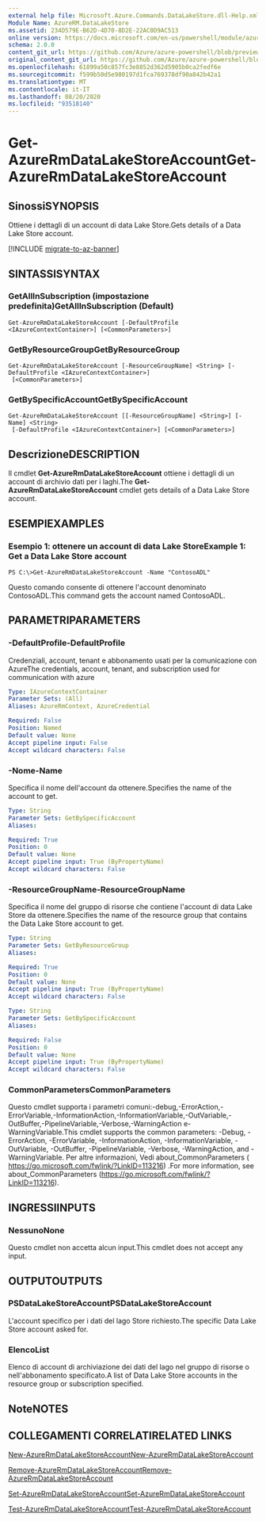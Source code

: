 ```yaml
---
external help file: Microsoft.Azure.Commands.DataLakeStore.dll-Help.xml
Module Name: AzureRM.DataLakeStore
ms.assetid: 234D579E-B62D-4D70-8D2E-22AC0D9AC513
online version: https://docs.microsoft.com/en-us/powershell/module/azurerm.datalakestore/get-azurermdatalakestoreaccount
schema: 2.0.0
content_git_url: https://github.com/Azure/azure-powershell/blob/preview/src/ResourceManager/DataLakeStore/Commands.DataLakeStore/help/Get-AzureRmDataLakeStoreAccount.md
original_content_git_url: https://github.com/Azure/azure-powershell/blob/preview/src/ResourceManager/DataLakeStore/Commands.DataLakeStore/help/Get-AzureRmDataLakeStoreAccount.md
ms.openlocfilehash: 61899a50c857fc3e8852d362d5905b0ca2fedf6e
ms.sourcegitcommit: f599b50d5e980197d1fca769378df90a842b42a1
ms.translationtype: MT
ms.contentlocale: it-IT
ms.lasthandoff: 08/20/2020
ms.locfileid: "93518140"
---
```

# <span data-ttu-id="87665-101">Get-AzureRmDataLakeStoreAccount</span><span class="sxs-lookup"><span data-stu-id="87665-101">Get-AzureRmDataLakeStoreAccount</span></span>

## <span data-ttu-id="87665-102">Sinossi</span><span class="sxs-lookup"><span data-stu-id="87665-102">SYNOPSIS</span></span>
<span data-ttu-id="87665-103">Ottiene i dettagli di un account di data Lake Store.</span><span class="sxs-lookup"><span data-stu-id="87665-103">Gets details of a Data Lake Store account.</span></span>

[!INCLUDE [migrate-to-az-banner](../../includes/migrate-to-az-banner.md)]

## <span data-ttu-id="87665-104">SINTASSI</span><span class="sxs-lookup"><span data-stu-id="87665-104">SYNTAX</span></span>

### <span data-ttu-id="87665-105">GetAllInSubscription (impostazione predefinita)</span><span class="sxs-lookup"><span data-stu-id="87665-105">GetAllInSubscription (Default)</span></span>
```
Get-AzureRmDataLakeStoreAccount [-DefaultProfile <IAzureContextContainer>] [<CommonParameters>]
```

### <span data-ttu-id="87665-106">GetByResourceGroup</span><span class="sxs-lookup"><span data-stu-id="87665-106">GetByResourceGroup</span></span>
```
Get-AzureRmDataLakeStoreAccount [-ResourceGroupName] <String> [-DefaultProfile <IAzureContextContainer>]
 [<CommonParameters>]
```

### <span data-ttu-id="87665-107">GetBySpecificAccount</span><span class="sxs-lookup"><span data-stu-id="87665-107">GetBySpecificAccount</span></span>
```
Get-AzureRmDataLakeStoreAccount [[-ResourceGroupName] <String>] [-Name] <String>
 [-DefaultProfile <IAzureContextContainer>] [<CommonParameters>]
```

## <span data-ttu-id="87665-108">Descrizione</span><span class="sxs-lookup"><span data-stu-id="87665-108">DESCRIPTION</span></span>
<span data-ttu-id="87665-109">Il cmdlet **Get-AzureRmDataLakeStoreAccount** ottiene i dettagli di un account di archivio dati per i laghi.</span><span class="sxs-lookup"><span data-stu-id="87665-109">The **Get-AzureRmDataLakeStoreAccount** cmdlet gets details of a Data Lake Store account.</span></span>

## <span data-ttu-id="87665-110">ESEMPI</span><span class="sxs-lookup"><span data-stu-id="87665-110">EXAMPLES</span></span>

### <span data-ttu-id="87665-111">Esempio 1: ottenere un account di data Lake Store</span><span class="sxs-lookup"><span data-stu-id="87665-111">Example 1: Get a Data Lake Store account</span></span>
```
PS C:\>Get-AzureRmDataLakeStoreAccount -Name "ContosoADL"
```

<span data-ttu-id="87665-112">Questo comando consente di ottenere l'account denominato ContosoADL.</span><span class="sxs-lookup"><span data-stu-id="87665-112">This command gets the account named ContosoADL.</span></span>

## <span data-ttu-id="87665-113">PARAMETRI</span><span class="sxs-lookup"><span data-stu-id="87665-113">PARAMETERS</span></span>

### <span data-ttu-id="87665-114">-DefaultProfile</span><span class="sxs-lookup"><span data-stu-id="87665-114">-DefaultProfile</span></span>
<span data-ttu-id="87665-115">Credenziali, account, tenant e abbonamento usati per la comunicazione con Azure</span><span class="sxs-lookup"><span data-stu-id="87665-115">The credentials, account, tenant, and subscription used for communication with azure</span></span>

```yaml
Type: IAzureContextContainer
Parameter Sets: (All)
Aliases: AzureRmContext, AzureCredential

Required: False
Position: Named
Default value: None
Accept pipeline input: False
Accept wildcard characters: False
```

### <span data-ttu-id="87665-116">-Nome</span><span class="sxs-lookup"><span data-stu-id="87665-116">-Name</span></span>
<span data-ttu-id="87665-117">Specifica il nome dell'account da ottenere.</span><span class="sxs-lookup"><span data-stu-id="87665-117">Specifies the name of the account to get.</span></span>

```yaml
Type: String
Parameter Sets: GetBySpecificAccount
Aliases: 

Required: True
Position: 0
Default value: None
Accept pipeline input: True (ByPropertyName)
Accept wildcard characters: False
```

### <span data-ttu-id="87665-118">-ResourceGroupName</span><span class="sxs-lookup"><span data-stu-id="87665-118">-ResourceGroupName</span></span>
<span data-ttu-id="87665-119">Specifica il nome del gruppo di risorse che contiene l'account di data Lake Store da ottenere.</span><span class="sxs-lookup"><span data-stu-id="87665-119">Specifies the name of the resource group that contains the Data Lake Store account to get.</span></span>

```yaml
Type: String
Parameter Sets: GetByResourceGroup
Aliases: 

Required: True
Position: 0
Default value: None
Accept pipeline input: True (ByPropertyName)
Accept wildcard characters: False
```

```yaml
Type: String
Parameter Sets: GetBySpecificAccount
Aliases: 

Required: False
Position: 0
Default value: None
Accept pipeline input: True (ByPropertyName)
Accept wildcard characters: False
```

### <span data-ttu-id="87665-120">CommonParameters</span><span class="sxs-lookup"><span data-stu-id="87665-120">CommonParameters</span></span>
<span data-ttu-id="87665-121">Questo cmdlet supporta i parametri comuni:-debug,-ErrorAction,-ErrorVariable,-InformationAction,-InformationVariable,-OutVariable,-OutBuffer,-PipelineVariable,-Verbose,-WarningAction e-WarningVariable.</span><span class="sxs-lookup"><span data-stu-id="87665-121">This cmdlet supports the common parameters: -Debug, -ErrorAction, -ErrorVariable, -InformationAction, -InformationVariable, -OutVariable, -OutBuffer, -PipelineVariable, -Verbose, -WarningAction, and -WarningVariable.</span></span> <span data-ttu-id="87665-122">Per altre informazioni, Vedi about_CommonParameters ( https://go.microsoft.com/fwlink/?LinkID=113216) .</span><span class="sxs-lookup"><span data-stu-id="87665-122">For more information, see about_CommonParameters (https://go.microsoft.com/fwlink/?LinkID=113216).</span></span>

## <span data-ttu-id="87665-123">INGRESSI</span><span class="sxs-lookup"><span data-stu-id="87665-123">INPUTS</span></span>

### <span data-ttu-id="87665-124">Nessuno</span><span class="sxs-lookup"><span data-stu-id="87665-124">None</span></span>
<span data-ttu-id="87665-125">Questo cmdlet non accetta alcun input.</span><span class="sxs-lookup"><span data-stu-id="87665-125">This cmdlet does not accept any input.</span></span>

## <span data-ttu-id="87665-126">OUTPUT</span><span class="sxs-lookup"><span data-stu-id="87665-126">OUTPUTS</span></span>

### <span data-ttu-id="87665-127">PSDataLakeStoreAccount</span><span class="sxs-lookup"><span data-stu-id="87665-127">PSDataLakeStoreAccount</span></span>
<span data-ttu-id="87665-128">L'account specifico per i dati del lago Store richiesto.</span><span class="sxs-lookup"><span data-stu-id="87665-128">The specific Data Lake Store account asked for.</span></span>

### <span data-ttu-id="87665-129">Elenco<PSDataLakeStoreAccountBasic></span><span class="sxs-lookup"><span data-stu-id="87665-129">List<PSDataLakeStoreAccountBasic></span></span>
<span data-ttu-id="87665-130">Elenco di account di archiviazione dei dati del lago nel gruppo di risorse o nell'abbonamento specificato.</span><span class="sxs-lookup"><span data-stu-id="87665-130">A list of Data Lake Store accounts in the resource group or subscription specified.</span></span>

## <span data-ttu-id="87665-131">Note</span><span class="sxs-lookup"><span data-stu-id="87665-131">NOTES</span></span>

## <span data-ttu-id="87665-132">COLLEGAMENTI CORRELATI</span><span class="sxs-lookup"><span data-stu-id="87665-132">RELATED LINKS</span></span>

[<span data-ttu-id="87665-133">New-AzureRmDataLakeStoreAccount</span><span class="sxs-lookup"><span data-stu-id="87665-133">New-AzureRmDataLakeStoreAccount</span></span>](./New-AzureRmDataLakeStoreAccount.md)

[<span data-ttu-id="87665-134">Remove-AzureRmDataLakeStoreAccount</span><span class="sxs-lookup"><span data-stu-id="87665-134">Remove-AzureRmDataLakeStoreAccount</span></span>](./Remove-AzureRmDataLakeStoreAccount.md)

[<span data-ttu-id="87665-135">Set-AzureRmDataLakeStoreAccount</span><span class="sxs-lookup"><span data-stu-id="87665-135">Set-AzureRmDataLakeStoreAccount</span></span>](./Set-AzureRmDataLakeStoreAccount.md)

[<span data-ttu-id="87665-136">Test-AzureRmDataLakeStoreAccount</span><span class="sxs-lookup"><span data-stu-id="87665-136">Test-AzureRmDataLakeStoreAccount</span></span>](./Test-AzureRmDataLakeStoreAccount.md)


